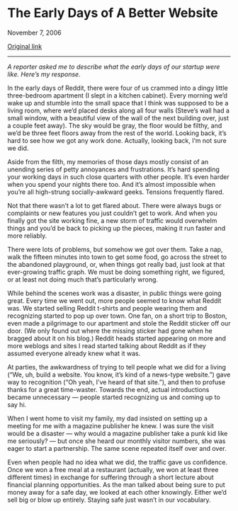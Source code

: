The Early Days of A Better Website
==================================

November 7, 2006

[Original link](http://www.aaronsw.com/weblog/earlydays)

* * * * *

*A reporter asked me to describe what the early days of our startup were
like. Here’s my response.*

In the early days of Reddit, there were four of us crammed into a dingy
little three-bedroom apartment (I slept in a kitchen cabinet). Every
morning we’d wake up and stumble into the small space that I think was
supposed to be a living room, where we’d placed desks along all four
walls (Steve’s wall had a small window, with a beautiful view of the
wall of the next building over, just a couple feet away). The sky would
be gray, the floor would be filthy, and we’d be three feet floors away
from the rest of the world. Looking back, it’s hard to see how we got
any work done. Actually, looking back, I’m not sure we did.

Aside from the filth, my memories of those days mostly consist of an
unending series of petty annoyances and frustrations. It’s hard spending
your working days in such close quarters with other people. It’s even
harder when you spend your nights there too. And it’s almost impossible
when you’re all high-strung socially-awkward geeks. Tensions frequently
flared.

Not that there wasn’t a lot to get flared about. There were always bugs
or complaints or new features you just couldn’t get to work. And when
you finally got the site working fine, a new storm of traffic would
overwhelm things and you’d be back to picking up the pieces, making it
run faster and more reliably.

There were lots of problems, but somehow we got over them. Take a nap,
walk the fifteen minutes into town to get some food, go across the
street to the abandoned playground, or, when things got really bad, just
look at that ever-growing traffic graph. We must be doing something
right, we figured, or at least not doing much that’s particularly wrong.

While behind the scenes work was a disaster, in public things were going
great. Every time we went out, more people seemed to know what Reddit
was. We started selling Reddit t-shirts and people wearing them and
recognizing started to pop up over town. One fan, on a short trip to
Boston, even made a pilgrimage to our apartment and stole the Reddit
sticker off our door. (We only found out where the missing sticker had
gone when he bragged about it on his blog.) Reddit heads started
appearing on more and more weblogs and sites I read started talking
about Reddit as if they assumed everyone already knew what it was.

At parties, the awkwardness of trying to tell people what we did for a
living (“We, uh, build a website. You know, it’s kind of a news-type
website.”) gave way to recognition (“Oh yeah, I’ve heard of that
site.”), and then to profuse thanks for a great time-waster. Towards the
end, actual introductions became unnecessary — people started
recognizing us and coming up to say hi.

When I went home to visit my family, my dad insisted on setting up a
meeting for me with a magazine publisher he knew. I was sure the visit
would be a disaster — why would a magazine publisher take a punk kid
like me seriously? — but once she heard our monthly visitor numbers, she
was eager to start a partnership. The same scene repeated itself over
and over.

Even when people had no idea what we did, the traffic gave us
confidence. Once we won a free meal at a restaurant (actually, we won at
least three different times) in exchange for suffering through a short
lecture about financial planning opportunities. As the man talked about
being sure to put money away for a safe day, we looked at each other
knowingly. Either we’d sell big or blow up entirely. Staying safe just
wasn’t in our vocabulary.
